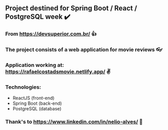 ## Project destined for Spring Boot / React / PostgreSQL week  :heavy_check_mark:

### From https://devsuperior.com.br/ :thumbsup:

### The project consists of a web application for movie reviews :eyeglasses:

###  Application working at: https://rafaelcostadsmovie.netlify.app/  :v:

### Technologies:

* ReactJS (front-end)
* Spring Boot (back-end)
* PostgreSQL (database)

### Thank's to https://www.linkedin.com/in/nelio-alves/  :handshake: